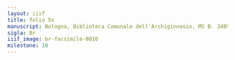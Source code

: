 ```yaml
---
layout: iiif
title: folio 5v
manuscript: Bologna, Biblioteca Comunale dell'Archiginnasio, MS B. 3489
sigla: Br
iiif_image: br-facsimile-0010
milestone: 10
---
```


